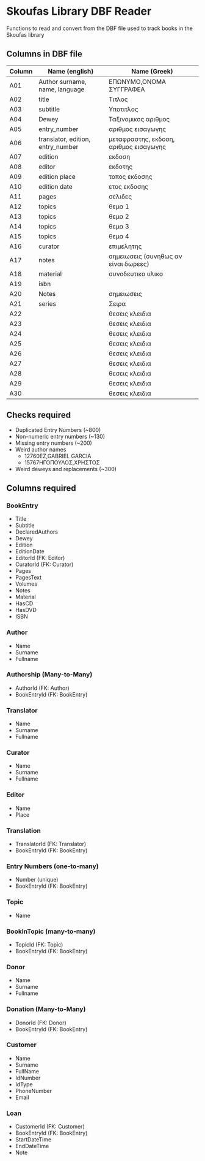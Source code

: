 # Skoufas Library DBF Reader

Functions to read and convert from the DBF file used to track books in the Skoufas library

## Columns in DBF file

| Column | Name (english) | Name (Greek) |
|--------|----------------|--------------|
| A01 | Author surname, name, language | ΕΠΩΝΥΜΟ,ΟΝΟΜΑ ΣΥΓΓΡΑΦΕΑ |
| A02 | title | Τιτλος |
| A03 | subtitle | Υποτιτλος |
| A04 | Dewey | Ταξινομικος αριθμος |
| A05 | entry_number | αριθμος εισαγωγης |
| A06 | translator, edition, entry_number | μεταφραστης, εκδοση, αριθμος εισαγωγης |
| A07 | edition | εκδοση |
| A08 | editor | εκδοτης |
| A09 | edition place | τοπος εκδοσης |
| A10 | edition date | ετος εκδοσης |
| A11 | pages | σελιδες |
| A12 | topics | θεμα 1 |
| A13 | topics | θεμα 2 |
| A14 | topics | θεμα 3 |
| A15 | topics | θεμα 4 |
| A16 | curator | επιμελητης |
| A17 | notes | σημειωσεις (συνηθως αν είναι δωρεες) |
| A18 | material | συνοδευτικο υλικο |
| A19 | isbn | |
| A20 | Notes | σημειωσεις |
| A21 | series | Σειρα |
| A22 | | θεσεις κλειδια |
| A23 | | θεσεις κλειδια |
| A24 | | θεσεις κλειδια |
| A25 | | θεσεις κλειδια |
| A26 | | θεσεις κλειδια |
| A27 | | θεσεις κλειδια |
| A28 | | θεσεις κλειδια |
| A29 | | θεσεις κλειδια |
| A30 | | θεσεις κλειδια |

## Checks required

- Duplicated Entry Numbers (~800)
- Non-numeric entry numbers (~130)
- Missing entry numbers (~200)
- Weird author names
    - 12760EZ,GABRIEL GARCIA
    - 15767ΗΓΟΠΟΥΛΟΣ,ΧΡΗΣΤΟΣ
- Weird deweys and replacements (~300)

## Columns required

### BookEntry

- Title
- Subtitle
- DeclaredAuthors
- Dewey
- Edition
- EditionDate
- EditorId (FK: Editor)
- CuratorId (FK: Curator)
- Pages
- PagesText
- Volumes
- Notes
- Material
- HasCD
- HasDVD
- ISBN

### Author

- Name
- Surname
- Fullname

### Authorship (Many-to-Many)

- AuthorId (FK: Author)
- BookEntryId (FK: BookEntry)

### Translator

- Name
- Surname
- Fullname

### Curator

- Name
- Surname
- Fullname

### Editor

- Name
- Place

### Translation

- TranslatorId (FK: Translator)
- BookEntryId (FK: BookEntry)

### Entry Numbers (one-to-many)

- Number (unique)
- BookEntryId (FK: BookEntry)

### Topic

- Name

### BookInTopic (many-to-many)

- TopicId (FK: Topic)
- BookEntryId (FK: BookEntry)

### Donor

- Name
- Surname
- Fullname

### Donation (Many-to-Many)

- DonorId (FK: Donor)
- BookEntryId (FK: BookEntry)

### Customer

- Name
- Surname
- FullName
- IdNumber
- IdType
- PhoneNumber
- Email

### Loan

- CustomerId (FK: Customer)
- BookEntryId (FK: BookEntry)
- StartDateTime
- EndDateTime
- Note